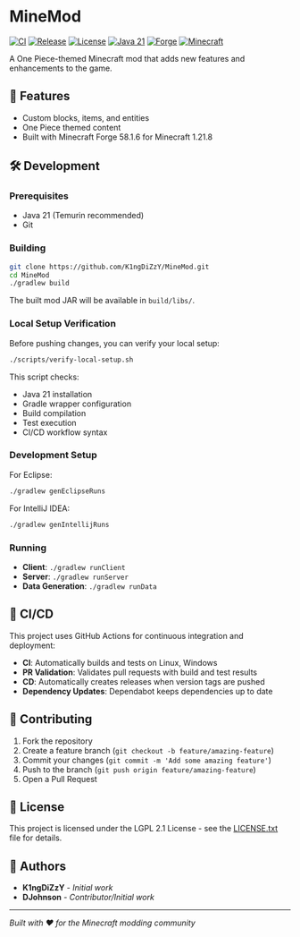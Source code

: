 # MineMod

[![CI](https://github.com/K1ngDiZzY/MineMod/actions/workflows/ci.yml/badge.svg)](https://github.com/K1ngDiZzY/MineMod/actions/workflows/ci.yml)
[![Release](https://github.com/K1ngDiZzY/MineMod/actions/workflows/cd.yml/badge.svg)](https://github.com/K1ngDiZzY/MineMod/actions/workflows/cd.yml)
[![License](https://img.shields.io/badge/License-LGPL%202.1-blue.svg)](LICENSE.txt)
[![Java 21](https://img.shields.io/badge/Java-21-orange.svg)](https://adoptium.net/)
[![Forge](https://img.shields.io/badge/Forge-58.1.6-green.svg)](https://files.minecraftforge.net/)
[![Minecraft](https://img.shields.io/badge/Minecraft-1.21.8-brightgreen.svg)](https://www.minecraft.net/)

A One Piece-themed Minecraft mod that adds new features and enhancements to the game.

## 🚀 Features

- Custom blocks, items, and entities
- One Piece themed content
- Built with Minecraft Forge 58.1.6 for Minecraft 1.21.8

## 🛠 Development

### Prerequisites

- Java 21 (Temurin recommended)
- Git

### Building

```bash
git clone https://github.com/K1ngDiZzY/MineMod.git
cd MineMod
./gradlew build
```

The built mod JAR will be available in `build/libs/`.

### Local Setup Verification

Before pushing changes, you can verify your local setup:

```bash
./scripts/verify-local-setup.sh
```

This script checks:
- Java 21 installation
- Gradle wrapper configuration
- Build compilation
- Test execution
- CI/CD workflow syntax

### Development Setup

For Eclipse:
```bash
./gradlew genEclipseRuns
```

For IntelliJ IDEA:
```bash
./gradlew genIntellijRuns
```

### Running

- **Client**: `./gradlew runClient`
- **Server**: `./gradlew runServer`
- **Data Generation**: `./gradlew runData`

## 🔄 CI/CD

This project uses GitHub Actions for continuous integration and deployment:

- **CI**: Automatically builds and tests on Linux, Windows
- **PR Validation**: Validates pull requests with build and test results
- **CD**: Automatically creates releases when version tags are pushed
- **Dependency Updates**: Dependabot keeps dependencies up to date

## 🤝 Contributing

1. Fork the repository
2. Create a feature branch (`git checkout -b feature/amazing-feature`)
3. Commit your changes (`git commit -m 'Add some amazing feature'`)
4. Push to the branch (`git push origin feature/amazing-feature`)
5. Open a Pull Request

## 📄 License

This project is licensed under the LGPL 2.1 License - see the [LICENSE.txt](LICENSE.txt) file for details.

## 👥 Authors

- **K1ngDiZzY** - *Initial work*
- **DJohnson** - *Contributor/Initial work*

---

*Built with ❤️ for the Minecraft modding community*
